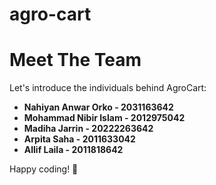 # agro-cart

<h1> Meet The Team </h1>
<p>Let's introduce the individuals behind AgroCart:
</p>
<ul> <b>
<li>Nahiyan Anwar Orko - 2031163642</li> 
<li>Mohammad Nibir Islam - 2012975042</li>
<li>Madiha Jarrin - 20222263642 </li>
<li>Arpita Saha - 2011633042</li>
<li>Allif Laila - 2011818642</li>
</ul> </b>

Happy coding! 🚀
